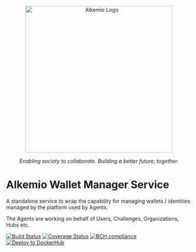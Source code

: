<p align="center">
  <a href="http://alkem.io/" target="blank"><img src="https://alkem.io/uploads/logos/alkemio-logo.svg" width="400" alt="Alkemio Logo" /></a>
</p>
<p align="center"><i>Enabling society to collaborate. Building a better future, together.</i></p>

# Alkemio Wallet Manager Service
A standalone service to wrap the capability for managing wallets / identities managed by the platform used by Agents.

The Agents are working on behalf of Users, Challenges, Organizations, Hubs etc.

[![Build Status](https://app.travis-ci.com/alkem-io/wallet-manager.svg?branch=develop)](https://app.travis-ci.com/alkem-io/wallet-manager.svg?branch=develop)
[![Coverage Status](https://coveralls.io/repos/github/alkem-io/wallet-manager/badge.svg?branch=develop)](https://coveralls.io/github/alkem-io/wallet-manager?branch=develop)
[![BCH compliance](https://bettercodehub.com/edge/badge/alkem-io/wallet-manager?branch=develop)](https://bettercodehub.com/)
[![Deploy to DockerHub](https://github.com/alkem-io/wallet-manager/actions/workflows/build-release-docker-hub.yml/badge.svg)](https://github.com/alkem-io/wallet-manager/actions/workflows/build-release-docker-hub.yml)
